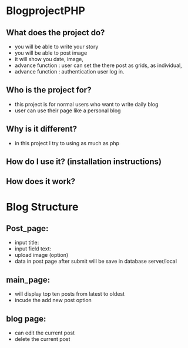 # BlogprojectPHP
## What does the project do?
- you will be able to write your story 
- you will be able to post image 
- it will show you date, image, 
- advance function : user can set the there post as grids, as individual, 
- advance function : authentication user log in.
## Who is the project for?
- this project is for normal users who want to write daily blog 
- user can use their page like a personal blog
## Why is it different?
- in this project I try to using as much as php 
## How do I use it? (installation instructions)
## How does it work?
# Blog Structure 
## Post_page:
- input title:
- input field text:
- upload image (option)
- data in post page after submit will be save in database server/local
## main_page:
- will display top ten posts from latest to oldest
- incude the add new post option
## blog page:
- can edit the current post
- delete the current post
